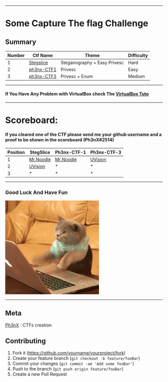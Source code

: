 ------------------------------------------------------------------------------------------------
# Some Capture The flag Challenge

## Summary

|Number|Ctf Name|Theme|Difficulty|
|------|--------|-----|----------|
|1     | [Stegslice](https://github.com/Ph3nX-Z/Capture-The-Flag-Rooms/tree/main/Stegslice) | Steganography + Easy Privesc | Hard |
|2     | [ph3nx-CTF1](https://github.com/Ph3nX-Z/Capture-The-Flag-Rooms/tree/main/ph3nx-CTF1)| Privesc |  Easy |
|3     | [ph3nx-CTF3](https://github.com/Ph3nX-Z/Capture-The-Flag-Rooms/tree/main/ph3nx-CTF3)|  Privesc + Enum | Medium |
--------------------------------------------------------------------------------------------

#### If You Have Any Problem with VirtualBox check The [VirtualBox Tuto](https://github.com/Ph3nX-Z/Capture-The-Flag-Rooms/blob/main/Tuto-VirtualBox/README.md)
---------------------------------------------------------------------------------------------

# Scoreboard:
#### If you cleared one of the CTF please send me your github username and a proof to be shown in the scoreboard (Ph3nX#2514)
| Position | StegSlice | Ph3nx-CTF-1 | Ph3nx-CTF-3 |
|----------|-----------|-------------|-------------|
|    1     |[Mr.Noodle](https://github.com/branoodle)     |[Mr.Noodle](https://github.com/branoodle)|      [UVision](https://github.com/matthieu-hackwitharts)     |
|    2     |[UVision](https://github.com/matthieu-hackwitharts)  |      *      |       *      |
|    3     |     *     |      *      |      *       |

--------------------------------------------------------------------------------------------------

### Good Luck And Have Fun 
![Alt Text](source.gif)

------------------------------------------------------------------------------------------------
## Meta

[Ph3nX](https://github.com/Ph3nX-Z/) : CTFs creation

## Contributing

1. Fork it (<https://github.com/yourname/yourproject/fork>)
2. Create your feature branch (`git checkout -b feature/fooBar`)
3. Commit your changes (`git commit -am 'Add some fooBar'`)
4. Push to the branch (`git push origin feature/fooBar`)
5. Create a new Pull Request
